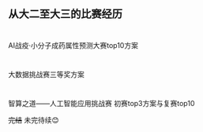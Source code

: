 从大二至大三的比赛经历
-----
#
AI战疫·小分子成药属性预测大赛top10方案
#
大数据挑战赛三等奖方案
#
智算之道——人工智能应用挑战赛 初赛top3方案与复赛top10

~~完结~~  未完待续:blush:

